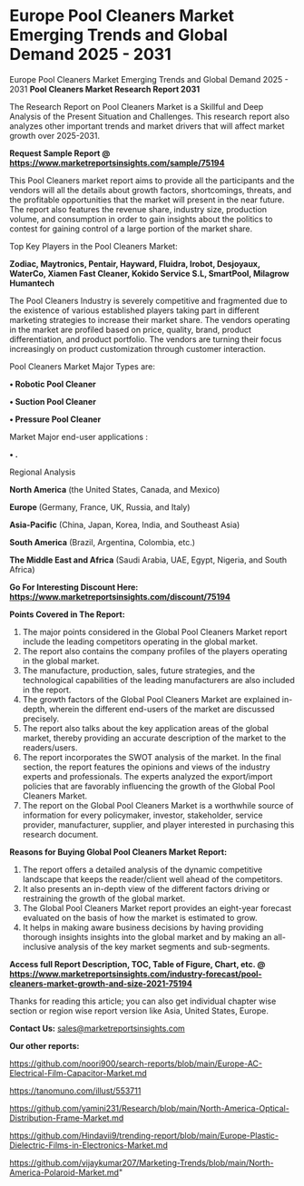 # Europe Pool Cleaners Market Emerging Trends and Global Demand 2025 - 2031
Europe Pool Cleaners Market Emerging Trends and Global Demand 2025 - 2031
<strong>Pool Cleaners Market Research Report 2031</strong>

The Research Report on Pool Cleaners Market is a Skillful and Deep Analysis of the Present Situation and Challenges. This research report also analyzes other important trends and market drivers that will affect market growth over 2025-2031.

<strong>Request Sample Report @ <a href=https://www.marketreportsinsights.com/sample/75194>https://www.marketreportsinsights.com/sample/75194</a></strong>

This Pool Cleaners market report aims to provide all the participants and the vendors will all the details about growth factors, shortcomings, threats, and the profitable opportunities that the market will present in the near future. The report also features the revenue share, industry size, production volume, and consumption in order to gain insights about the politics to contest for gaining control of a large portion of the market share.

Top Key Players in the Pool Cleaners Market:

<strong>Zodiac, Maytronics, Pentair, Hayward, Fluidra, Irobot, Desjoyaux, WaterCo, Xiamen Fast Cleaner, Kokido Service S.L, SmartPool, Milagrow Humantech</strong>

The Pool Cleaners Industry is severely competitive and fragmented due to the existence of various established players taking part in different marketing strategies to increase their market share. The vendors operating in the market are profiled based on price, quality, brand, product differentiation, and product portfolio. The vendors are turning their focus increasingly on product customization through customer interaction.

Pool Cleaners Market Major Types are:

<strong>• Robotic Pool Cleaner

• Suction Pool Cleaner

• Pressure Pool Cleaner</strong>

Market Major end-user applications :

<strong>• .</strong>

Regional Analysis

</u><strong><b>North America</b></strong> (the United States, Canada, and Mexico)

<strong><b>Europe </b></strong>(Germany, France, UK, Russia, and Italy)

<strong><b>Asia-Pacific</b></strong> (China, Japan, Korea, India, and Southeast Asia)

<strong><b>South America</b></strong> (Brazil, Argentina, Colombia, etc.)

<strong><b>The Middle East and Africa</b></strong> (Saudi Arabia, UAE, Egypt, Nigeria, and South Africa)

<strong>Go For Interesting Discount Here: <a href=https://www.marketreportsinsights.com/discount/75194>https://www.marketreportsinsights.com/discount/75194</a></strong>

<strong>Points Covered in The Report:</strong>
<ol>
  <li>The major points considered in the Global Pool Cleaners Market report include the leading competitors operating in the global market.</li>
  <li>The report also contains the company profiles of the players operating in the global market.</li>
  <li>The manufacture, production, sales, future strategies, and the technological capabilities of the leading manufacturers are also included in the report.</li>
  <li>The growth factors of the Global Pool Cleaners Market are explained in-depth, wherein the different end-users of the market are discussed precisely.</li>
  <li>The report also talks about the key application areas of the global market, thereby providing an accurate description of the market to the readers/users.</li>
  <li>The report incorporates the SWOT analysis of the market. In the final section, the report features the opinions and views of the industry experts and professionals. The experts analyzed the export/import policies that are favorably influencing the growth of the Global Pool Cleaners Market.</li>
  <li>The report on the Global Pool Cleaners Market is a worthwhile source of information for every policymaker, investor, stakeholder, service provider, manufacturer, supplier, and player interested in purchasing this research document.</li>
</ol>
<strong>Reasons for Buying Global Pool Cleaners Market Report:</strong>

<ol>
  <li>The report offers a detailed analysis of the dynamic competitive landscape that keeps the reader/client well ahead of the competitors.</li>
  <li>It also presents an in-depth view of the different factors driving or restraining the growth of the global market.</li>
  <li>The Global Pool Cleaners Market report provides an eight-year forecast evaluated on the basis of how the market is estimated to grow.</li>
  <li>It helps in making aware business decisions by having providing thorough insights insights into the global market and by making an all-inclusive analysis of the key market segments and sub-segments.</li>
</ol>
<strong>Access full Report Description, TOC, Table of Figure, Chart, etc. @ <a href=https://www.marketreportsinsights.com/industry-forecast/pool-cleaners-market-growth-and-size-2021-75194>https://www.marketreportsinsights.com/industry-forecast/pool-cleaners-market-growth-and-size-2021-75194</a></strong>


Thanks for reading this article; you can also get individual chapter wise section or region wise report version like Asia, United States, Europe.

<strong>Contact Us:</strong>
sales@marketreportsinsights.com

<strong>Our other reports:</strong>

<a href=https://github.com/noori900/search-reports/blob/main/Europe-AC-Electrical-Film-Capacitor-Market.md>https://github.com/noori900/search-reports/blob/main/Europe-AC-Electrical-Film-Capacitor-Market.md</a>

<a href=https://tanomuno.com/illust/553711>https://tanomuno.com/illust/553711</a>

<a href=https://github.com/yamini231/Research/blob/main/North-America-Optical-Distribution-Frame-Market.md>https://github.com/yamini231/Research/blob/main/North-America-Optical-Distribution-Frame-Market.md</a>

<a href=https://github.com/Hindavii9/trending-report/blob/main/Europe-Plastic-Dielectric-Films-in-Electronics-Market.md>https://github.com/Hindavii9/trending-report/blob/main/Europe-Plastic-Dielectric-Films-in-Electronics-Market.md</a>

<a href=https://github.com/vijaykumar207/Marketing-Trends/blob/main/North-America-Polaroid-Market.md>https://github.com/vijaykumar207/Marketing-Trends/blob/main/North-America-Polaroid-Market.md</a>"
